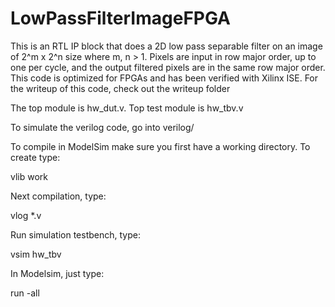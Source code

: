 # LowPassFilterImageFPGA
This is an RTL IP block that does a 2D low pass separable filter on an image of 2^m x 2^n size where m, n > 1.  Pixels are input in row major order, up to one per cycle, and the output filtered pixels are in the same row major order.  This code is optimized for FPGAs and has been verified with Xilinx ISE.  For the writeup of this code, check out the writeup folder

The top module is hw_dut.v.  Top test module is hw_tbv.v

To simulate the verilog code, go into verilog/

To compile in ModelSim make sure you first have a working directory.  To create type:

vlib work

Next compilation, type:

vlog *.v

Run simulation testbench, type:

vsim hw_tbv

In Modelsim, just type:

run -all
